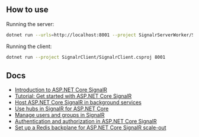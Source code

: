 ## How to use

Running the server:

```sh
dotnet run --urls=http://localhost:8001 --project SignalrServerWorker/SignalrServerWorker.csproj
```

Running the client:

```sh
dotnet run --project SignalrClient/SignalrClient.csproj 8001
```

## Docs

* [Introduction to ASP.NET Core SignalR](https://docs.microsoft.com/en-us/aspnet/core/signalr/introduction?view=aspnetcore-3.1)
* [Tutorial: Get started with ASP.NET Core SignalR](https://docs.microsoft.com/en-us/aspnet/core/tutorials/signalr?view=aspnetcore-3.1&tabs=visual-studio)
* [Host ASP.NET Core SignalR in background services](https://docs.microsoft.com/en-us/aspnet/core/signalr/background-services?view=aspnetcore-3.1)
* [Use hubs in SignalR for ASP.NET Core](https://docs.microsoft.com/en-us/aspnet/core/signalr/hubs?view=aspnetcore-3.1)
* [Manage users and groups in SignalR](https://docs.microsoft.com/en-us/aspnet/core/signalr/groups?view=aspnetcore-3.1)
* [Authentication and authorization in ASP.NET Core SignalR](https://docs.microsoft.com/en-us/aspnet/core/signalr/authn-and-authz?view=aspnetcore-3.1)
* [Set up a Redis backplane for ASP.NET Core SignalR scale-out](https://docs.microsoft.com/en-us/aspnet/core/signalr/redis-backplane?view=aspnetcore-3.1)
